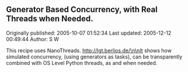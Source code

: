 ## Generator Based Concurrency, with Real Threads when Needed.

Originally published: 2005-10-07 01:52:34
Last updated: 2005-12-12 00:49:44
Author: S W

This recipe uses NanoThreads. http://lgt.berlios.de/\n\nIt shows how simulated concurrency, (using generators as tasks), can be transparently combined with OS Level Python threads, as and when needed.
